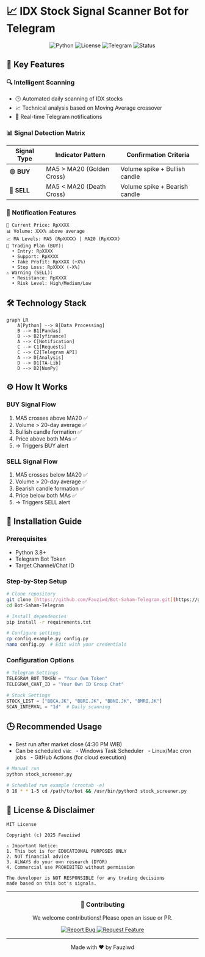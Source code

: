 # 📈 IDX Stock Signal Scanner Bot for Telegram

<div align="center">

  ![Python](https://img.shields.io/badge/python-3.8+-blue?logo=python&logoColor=white)
  ![License](https://img.shields.io/badge/license-MIT-green)
  ![Telegram](https://img.shields.io/badge/Telegram-2CA5E0?logo=telegram&logoColor=white)
  ![Status](https://img.shields.io/badge/status-active-brightgreen)
</div>

## 🌟 Key Features

### 🔍 Intelligent Scanning
- 🕒 Automated daily scanning of IDX stocks
- 📈 Technical analysis based on Moving Average crossover
- 🔔 Real-time Telegram notifications

### 📊 Signal Detection Matrix

| Signal Type       | Indicator Pattern      | Confirmation Criteria          |
|-------------------|------------------------|---------------------------------|
| 🟢 **BUY**        | MA5 > MA20 (Golden Cross) | Volume spike + Bullish candle  |
| 🔴 **SELL**       | MA5 < MA20 (Death Cross)  | Volume spike + Bearish candle  |

### 💎 Notification Features
```plaintext
📌 Current Price: RpXXXX
📊 Volume: XXX% above average
📈 MA Levels: MA5 (RpXXXX) | MA20 (RpXXXX)
🎯 Trading Plan (BUY):
  • Entry: RpXXXX
  • Support: RpXXXX
  • Take Profit: RpXXXX (+X%)
  • Stop Loss: RpXXXX (-X%)
⚠️ Warning (SELL):
  • Resistance: RpXXXX
  • Risk Level: High/Medium/Low
````

## 🛠 Technology Stack

```mermaid
graph LR
    A[Python] --> B[Data Processing]
    B --> B1[Pandas]
    B --> B2[yfinance]
    A --> C[Notification]
    C --> C1[Requests]
    C --> C2[Telegram API]
    A --> D[Analysis]
    D --> D1[TA-Lib]
    D --> D2[NumPy]
```

## ⚙️ How It Works

### BUY Signal Flow

1.  MA5 crosses above MA20 ✅
2.  Volume \> 20-day average ✅
3.  Bullish candle formation ✅
4.  Price above both MAs ✅
5.  → Triggers BUY alert

### SELL Signal Flow

1.  MA5 crosses below MA20 ✅
2.  Volume \> 20-day average ✅
3.  Bearish candle formation ✅
4.  Price below both MAs ✅
5.  → Triggers SELL alert

## 🚀 Installation Guide

### Prerequisites

  - Python 3.8+
  - Telegram Bot Token
  - Target Channel/Chat ID

### Step-by-Step Setup

```bash
# Clone repository
git clone [https://github.com/Fauziwd/Bot-Saham-Telegram.git](https://github.com/Fauziwd/Bot-Saham-Telegram.git)
cd Bot-Saham-Telegram

# Install dependencies
pip install -r requirements.txt

# Configure settings
cp config.example.py config.py
nano config.py  # Edit with your credentials
```

### Configuration Options

```python
# Telegram Settings
TELEGRAM_BOT_TOKEN = "Your Own Token"
TELEGRAM_CHAT_ID = "Your Own ID Group Chat"

# Stock Settings
STOCK_LIST = ["BBCA.JK", "BBRI.JK", "BBNI.JK", "BMRI.JK"]
SCAN_INTERVAL = "1d"  # Daily scanning
```

## 🕒 Recommended Usage

  - Best run after market close (4:30 PM WIB)
  - Can be scheduled via:
      - Windows Task Scheduler
      - Linux/Mac cron jobs
      - GitHub Actions (for cloud execution)

<!-- end list -->

```bash
# Manual run
python stock_screener.py

# Scheduled run example (crontab -e)
0 16 * * 1-5 cd /path/to/bot && /usr/bin/python3 stock_screener.py
```

## 📜 License & Disclaimer

```plaintext
MIT License

Copyright (c) 2025 Fauziiwd

⚠️ Important Notice:
1. This bot is for EDUCATIONAL PURPOSES ONLY
2. NOT financial advice
3. ALWAYS do your own research (DYOR)
4. Commercial use PROHIBITED without permission

The developer is NOT RESPONSIBLE for any trading decisions
made based on this bot's signals.
```

-----

<div align="center">

  <h3>🤝 Contributing</h3>
  <p>We welcome contributions! Please open an issue or PR.</p>
  
  <a href="https://github.com/Fauziwd/Bot-Saham-Telegram/issues">
    <img src="https://img.shields.io/badge/Report-Bug-red" alt="Report Bug">
  </a>
  <a href="https://github.com/Fauziwd/Bot-Saham-Telegram/issues">
    <img src="https://img.shields.io/badge/Request-Feature-green" alt="Request Feature">
  </a>

  ---

  <p>Made with ❤️ by Fauziwd</p>
  
</div>
